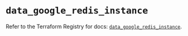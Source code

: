 # `data_google_redis_instance`

Refer to the Terraform Registry for docs: [`data_google_redis_instance`](https://registry.terraform.io/providers/hashicorp/google/6.14.0/docs/data-sources/redis_instance).
